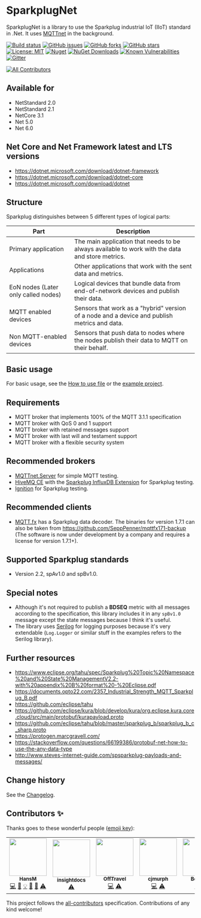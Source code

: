 SparkplugNet
====================================

SparkplugNet is a library to use the Sparkplug industrial IoT (IIoT) standard in .Net. It uses [MQTTnet](https://github.com/chkr1011/MQTTnet) in the background.

[![Build status](https://ci.appveyor.com/api/projects/status/w6pu8fcav4n7651t?svg=true)](https://ci.appveyor.com/project/SeppPenner/sparkplugnet)
[![GitHub issues](https://img.shields.io/github/issues/SeppPenner/SparkplugNet.svg)](https://github.com/SeppPenner/SparkplugNet/issues)
[![GitHub forks](https://img.shields.io/github/forks/SeppPenner/SparkplugNet.svg)](https://github.com/SeppPenner/SparkplugNet/network)
[![GitHub stars](https://img.shields.io/github/stars/SeppPenner/SparkplugNet.svg)](https://github.com/SeppPenner/SparkplugNet/stargazers)
[![License: MIT](https://img.shields.io/badge/License-MIT-blue.svg)](https://raw.githubusercontent.com/SeppPenner/SparkplugNet/master/License.txt)
[![Nuget](https://img.shields.io/badge/SparkplugNet-Nuget-brightgreen.svg)](https://www.nuget.org/packages/SparkplugNet/)
[![NuGet Downloads](https://img.shields.io/nuget/dt/SparkplugNet.svg)](https://www.nuget.org/packages/SparkplugNet/)
[![Known Vulnerabilities](https://snyk.io/test/github/SeppPenner/SparkplugNet/badge.svg)](https://snyk.io/test/github/SeppPenner/SparkplugNet)
[![Gitter](https://badges.gitter.im/SparkplugNet/community.svg)](https://gitter.im/SparkplugNet/community?utm_source=badge&utm_medium=badge&utm_campaign=pr-badge)

<!-- ALL-CONTRIBUTORS-BADGE:START - Do not remove or modify this section -->
[![All Contributors](https://img.shields.io/badge/all_contributors-5-orange.svg?style=flat-square)](#contributors-)
<!-- ALL-CONTRIBUTORS-BADGE:END -->

## Available for
* NetStandard 2.0
* NetStandard 2.1
* NetCore 3.1
* Net 5.0
* Net 6.0

## Net Core and Net Framework latest and LTS versions
* https://dotnet.microsoft.com/download/dotnet-framework
* https://dotnet.microsoft.com/download/dotnet-core
* https://dotnet.microsoft.com/download/dotnet

## Structure
Sparkplug distinguishes between 5 different types of logical parts:

|Part|Description|
|-|-|
|Primary application|The main application that needs to be always available to work with the data and store metrics.|
|Applications|Other applications that work with the sent data and metrics.|
|EoN nodes (Later only called nodes)|Logical devices that bundle data from end-of-network devices and publish their data.|
|MQTT enabled devices|Sensors that work as a "hybrid" version of a node and a device and publish metrics and data.|
|Non MQTT-enabled devices|Sensors that push data to nodes where the nodes publish their data to MQTT on their behalf.|

## Basic usage
For basic usage, see the [How to use file](./HowToUse.md) or the [example project](https://github.com/SeppPenner/SparkplugNet/blob/master/src/SparkplugNet.Examples/Program.cs).

## Requirements
* MQTT broker that implements 100% of the MQTT 3.1.1 specification
* MQTT broker with QoS 0 and 1 support
* MQTT broker with retained messages support
* MQTT broker with last will and testament support
* MQTT broker with a flexible security system

## Recommended brokers
* [MQTTnet.Server](https://github.com/chkr1011/MQTTnet.Server) for simple MQTT testing.
* [HiveMQ CE](https://github.com/hivemq/hivemq-community-edition) with the [Sparkplug InfluxDB Extension](https://github.com/hivemq/hivemq-sparkplug-influxdb-extension/) for Sparkplug testing.
* [Ignition](https://inductiveautomation.com/ignition/) for Sparkplug testing.

## Recommended clients
* [MQTT.fx](http://www.mqttfx.jensd.de/) has a Sparkplug data decoder. The binaries for version 1.7.1 can also be taken from https://github.com/SeppPenner/mqttfx171-backup (The software is now under development by a company and requires a license for version 1.7.1+).

## Supported Sparkplug standards
* Version 2.2, spAv1.0 and spBv1.0.

## Special notes
* Although it's not required to publish a **BDSEQ** metric with all messages according to the specification,
this library includes it in any `spBv1.0` message except the state messages because I think it's useful.
* The library uses [Serilog](https://serilog.net/) for logging purposes because it's very extendable (`Log.Logger` or similar stuff in the examples refers to the Serilog library).

## Further resources
* https://www.eclipse.org/tahu/spec/Sparkplug%20Topic%20Namespace%20and%20State%20ManagementV2.2-with%20appendix%20B%20format%20-%20Eclipse.pdf
* https://documents.opto22.com/2357_Industrial_Strength_MQTT_Sparkplug_B.pdf
* https://github.com/eclipse/tahu
* https://github.com/eclipse/kura/blob/develop/kura/org.eclipse.kura.core.cloud/src/main/protobuf/kurapayload.proto
* https://github.com/eclipse/tahu/blob/master/sparkplug_b/sparkplug_b_c_sharp.proto
* https://protogen.marcgravell.com/
* https://stackoverflow.com/questions/66199386/protobuf-net-how-to-use-the-any-data-type
* http://www.steves-internet-guide.com/spsparkplug-payloads-and-messages/

Change history
--------------

See the [Changelog](https://github.com/SeppPenner/SparkplugNet/blob/master/Changelog.md).

## Contributors ✨

Thanks goes to these wonderful people ([emoji key](https://allcontributors.org/docs/en/emoji-key)):

<!-- ALL-CONTRIBUTORS-LIST:START - Do not remove or modify this section -->
<!-- prettier-ignore-start -->
<!-- markdownlint-disable -->
<table>
  <tbody>
    <tr>
      <td align="center"><a href="https://franzhuber23.blogspot.de/"><img src="https://avatars.githubusercontent.com/u/9639361?v=4?s=100" width="100px;" alt=""/><br /><sub><b>HansM</b></sub></a><br /><a href="https://github.com/SeppPenner/SparkplugNet/commits?author=SeppPenner" title="Code">💻</a> <a href="https://github.com/SeppPenner/SparkplugNet/commits?author=SeppPenner" title="Documentation">📖</a> <a href="#example-SeppPenner" title="Examples">💡</a> <a href="#maintenance-SeppPenner" title="Maintenance">🚧</a> <a href="#projectManagement-SeppPenner" title="Project Management">📆</a> <a href="https://github.com/SeppPenner/SparkplugNet/commits?author=SeppPenner" title="Tests">⚠️</a></td>
      <td align="center"><a href="https://github.com/insightdocs"><img src="https://avatars.githubusercontent.com/u/23101485?v=4?s=100" width="100px;" alt=""/><br /><sub><b>insightdocs</b></sub></a><br /><a href="https://github.com/SeppPenner/SparkplugNet/commits?author=insightdocs" title="Tests">⚠️</a></td>
      <td align="center"><a href="https://github.com/OffTravel"><img src="https://avatars.githubusercontent.com/u/19183574?v=4?s=100" width="100px;" alt=""/><br /><sub><b>OffTravel</b></sub></a><br /><a href="https://github.com/SeppPenner/SparkplugNet/commits?author=OffTravel" title="Code">💻</a> <a href="https://github.com/SeppPenner/SparkplugNet/commits?author=OffTravel" title="Tests">⚠️</a></td>
      <td align="center"><a href="https://github.com/cjmurph"><img src="https://avatars.githubusercontent.com/u/2868949?v=4?s=100" width="100px;" alt=""/><br /><sub><b>cjmurph</b></sub></a><br /><a href="https://github.com/SeppPenner/SparkplugNet/commits?author=cjmurph" title="Code">💻</a> <a href="https://github.com/SeppPenner/SparkplugNet/commits?author=cjmurph" title="Tests">⚠️</a></td>
      <td align="center"><a href="https://github.com/BoBiene"><img src="https://avatars.githubusercontent.com/u/23037659?v=4?s=100" width="100px;" alt=""/><br /><sub><b>Bo Biene</b></sub></a><br /><a href="https://github.com/SeppPenner/SparkplugNet/commits?author=BoBiene" title="Code">💻</a> <a href="https://github.com/SeppPenner/SparkplugNet/commits?author=BoBiene" title="Tests">⚠️</a></td>
    </tr>
  </tbody>
</table>

<!-- markdownlint-restore -->
<!-- prettier-ignore-end -->

<!-- ALL-CONTRIBUTORS-LIST:END -->

This project follows the [all-contributors](https://github.com/all-contributors/all-contributors) specification. Contributions of any kind welcome!